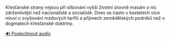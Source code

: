 
Křesťanské strany nejsou při slibování vyšší životní úrovně masám o nic zdrženlivější než nacionalisté a socialisté. Dnes se často v kostelech více mluví o zvyšování mzdových tarifů a příjmech zemědělských podniků než o dogmatech křesťanské doktríny.

[🔊 Poslechnout audio](/data/7-paragraphs/audio/chapter_35/para_010-Kesansk-strany-nejsou-pi-slibovn-vy-ivot.mp3)
